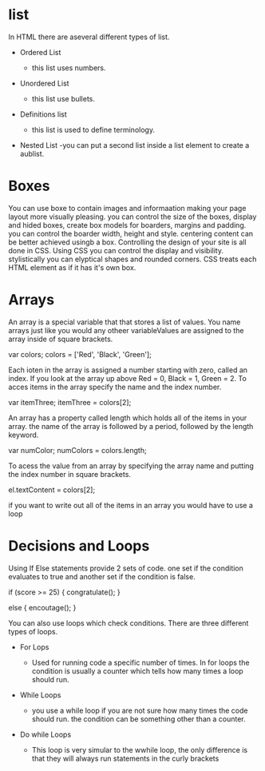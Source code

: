 # list

In HTML there are aseveral different types of list.
 - Ordered List
    - this list uses numbers.

 - Unordered List
    - this list use bullets.

 - Definitions list
    - this list is used to define terminology.

 - Nested List
    -you can put a second list inside a list element to create a aublist.

# Boxes

You can use boxe to contain images and informaation making your page layout more visually pleasing.
you can control the size of the boxes, display and hided boxes, create box models for boarders, margins and padding.  you can control the boarder width, height and style. centering content can be better achieved usingb a box. Controlling the design of your site is all done in CSS. Using CSS you can control the display and visibility.  stylistically you can elyptical shapes and rounded corners. CSS treats each HTML element as if it has it's own box.

# Arrays

An array is a special variable that that stores a list of values. You name arrays just like you would any otheer variableValues are assigned to the array inside of square brackets.

  var colors;
  colors = ['Red', 'Black', 'Green'];

Each ioten in the array is assigned a number starting with zero, called an index.  If you look at the array up above Red = 0, Black = 1, Green = 2. To acces items in the array specify the name and the index number.

  var itemThree;
  itemThree = colors[2];

An array has a property called length which holds all of the items in your array. the name of the array is followed by a period, followed by the length keyword.

  var numColor;
  numColors = colors.length;

To acess the value from an array by specifying the array name and putting the index number in square brackets.

  el.textContent = colors[2];

  if you want to write out all of the items in an array you would have to use a loop

# Decisions and Loops

Using If Else statements provide 2 sets of code. one set if the condition evaluates to true and another set if the condition is false.

if (score >= 25) {
  congratulate();
}

else {
  encoutage();
}

You can also use loops which check conditions. There are three different types of loops.

  * For Lops
    - Used for running code a specific number of times. In for loops the condition is usually a counter which tells how many times a loop should run.

  * While Loops
    - you use a while loop if you are not sure how many times the code should run.  the condition can be something other than a counter.

  * Do while Loops 
    - This loop is very simular to the wwhile loop, the only difference is that they will always run statements in the curly brackets
